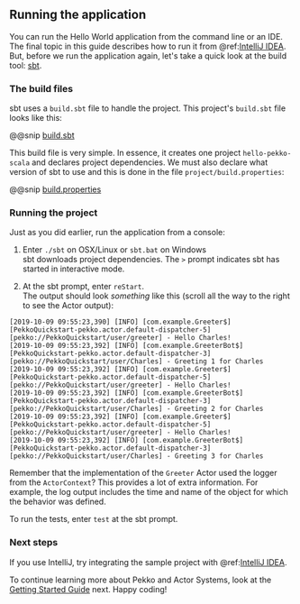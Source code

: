 ## Running the application
 
You can run the Hello World application from the command line or an IDE. The final topic in this guide describes how to run it from @ref:[IntelliJ IDEA](intellij-idea.md). But, before we run the application again, let's take a quick look at the build tool: [sbt](https://www.scala-sbt.org). 
 
### The build files

sbt uses a `build.sbt` file to handle the project. This project's `build.sbt` file looks like this:
 
@@snip [build.sbt]($g8root$/build.sbt)
 
This build file is very simple. In essence, it creates one project `hello-pekko-scala` and declares project dependencies. We must also declare what version of sbt to use and this is done in the file `project/build.properties`:
 
@@snip [build.properties]($g8root$/project/build.properties)
 
### Running the project

Just as you did earlier, run the application from a console:

1. Enter `./sbt` on OSX/Linux or `sbt.bat` on Windows  
   sbt downloads project dependencies. The `>` prompt indicates sbt has started in interactive mode.

1. At the sbt prompt, enter `reStart`.  
   The output should look _something_ like this (scroll all the way to the right to see the Actor output):

```
[2019-10-09 09:55:23,390] [INFO] [com.example.Greeter$] [PekkoQuickstart-pekko.actor.default-dispatcher-5]
[pekko://PekkoQuickstart/user/greeter] - Hello Charles!
[2019-10-09 09:55:23,392] [INFO] [com.example.GreeterBot$] [PekkoQuickstart-pekko.actor.default-dispatcher-3]
[pekko://PekkoQuickstart/user/Charles] - Greeting 1 for Charles
[2019-10-09 09:55:23,392] [INFO] [com.example.Greeter$] [PekkoQuickstart-pekko.actor.default-dispatcher-5]
[pekko://PekkoQuickstart/user/greeter] - Hello Charles!
[2019-10-09 09:55:23,392] [INFO] [com.example.GreeterBot$] [PekkoQuickstart-pekko.actor.default-dispatcher-3]
[pekko://PekkoQuickstart/user/Charles] - Greeting 2 for Charles
[2019-10-09 09:55:23,392] [INFO] [com.example.Greeter$] [PekkoQuickstart-pekko.actor.default-dispatcher-5]
[pekko://PekkoQuickstart/user/greeter] - Hello Charles!
[2019-10-09 09:55:23,392] [INFO] [com.example.GreeterBot$] [PekkoQuickstart-pekko.actor.default-dispatcher-3]
[pekko://PekkoQuickstart/user/Charles] - Greeting 3 for Charles

```
 
Remember that the implementation of the `Greeter` Actor used the logger from the `ActorContext`? 
This provides a lot of extra information. For example, the log output includes the time and name of the object for which the behavior was defined. 
 
To run the tests, enter `test` at the sbt prompt.
 
### Next steps

If you use IntelliJ, try integrating the sample project with @ref:[IntelliJ IDEA](intellij-idea.md).

To continue learning more about Pekko and Actor Systems, look at the [Getting Started Guide](https://org.apache.pekko/docs/pekko/current/scala/guide/introduction.html) next. Happy coding!
